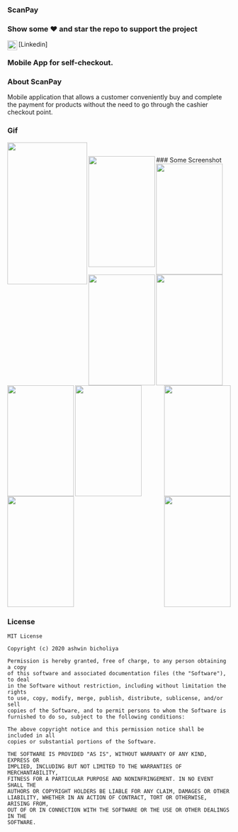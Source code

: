 ### ScanPay

### Show some :heart: and star the repo to support the project

<a href="https://www.linkedin.com/in/ashwin-bicholiya-9938481a0/">
  <img align="left" alt="Ashwin's Linkdein" width="22px" src="https://cdn.jsdelivr.net/npm/simple-icons@v3/icons/linkedin.svg" />
</a>[Linkedin]
<br/>

### Mobile App for self-checkout.

### About ScanPay

Mobile application that allows a customer conveniently buy and complete the payment for products without the need to go through the cashier checkout point.

### Gif
<p float="left">
  <img align="left" width="180" height="320" src="https://user-images.githubusercontent.com/47949413/95316775-e0484b80-08b1-11eb-92c2-c763122d3cbd.gif" /> <br/>
</p>
### Some Screenshot

<img align="left" width="150" height="250" src="https://user-images.githubusercontent.com/47949413/95170311-e23add80-07d1-11eb-960c-2d7ace0604f2.jpg">
<img align="center" width="150" height="250" src="https://user-images.githubusercontent.com/47949413/95170334-e7982800-07d1-11eb-9bd1-15c3b3e7ca1b.jpg">
<img align="center"width="150" height="250" src="https://user-images.githubusercontent.com/47949413/95170348-ee269f80-07d1-11eb-9ef6-6601f24ff710.jpg">

<img align="left" width="150" height="250" src="https://user-images.githubusercontent.com/47949413/95170359-f252bd00-07d1-11eb-9509-a2b7ec4a6811.jpg">
<img align="center" width="150" height="250" src="https://user-images.githubusercontent.com/47949413/95170371-f7177100-07d1-11eb-8d3d-39888e4001b9.jpg">
<img align="right" width="150" height="250" src="https://user-images.githubusercontent.com/47949413/95170394-fe3e7f00-07d1-11eb-927d-06d7ab77cc7d.jpg">

<img align="left" width="150" height="250" src="https://user-images.githubusercontent.com/47949413/95170397-ff6fac00-07d1-11eb-97c2-690505eb9bf5.jpg">
<img align="center" width="150" height="250" src="https://user-images.githubusercontent.com/47949413/95170415-04346000-07d2-11eb-8ce3-7c4788b4b0ef.jpg">
<img align="right" width="150" height="250" src="https://user-images.githubusercontent.com/47949413/95170428-0991aa80-07d2-11eb-9e47-ea4f7a58e4aa.jpg">

### License
    MIT License

    Copyright (c) 2020 ashwin bicholiya

    Permission is hereby granted, free of charge, to any person obtaining a copy
    of this software and associated documentation files (the "Software"), to deal
    in the Software without restriction, including without limitation the rights
    to use, copy, modify, merge, publish, distribute, sublicense, and/or sell
    copies of the Software, and to permit persons to whom the Software is
    furnished to do so, subject to the following conditions:

    The above copyright notice and this permission notice shall be included in all
    copies or substantial portions of the Software.

    THE SOFTWARE IS PROVIDED "AS IS", WITHOUT WARRANTY OF ANY KIND, EXPRESS OR
    IMPLIED, INCLUDING BUT NOT LIMITED TO THE WARRANTIES OF MERCHANTABILITY,
    FITNESS FOR A PARTICULAR PURPOSE AND NONINFRINGEMENT. IN NO EVENT SHALL THE
    AUTHORS OR COPYRIGHT HOLDERS BE LIABLE FOR ANY CLAIM, DAMAGES OR OTHER
    LIABILITY, WHETHER IN AN ACTION OF CONTRACT, TORT OR OTHERWISE, ARISING FROM,
    OUT OF OR IN CONNECTION WITH THE SOFTWARE OR THE USE OR OTHER DEALINGS IN THE
    SOFTWARE.
